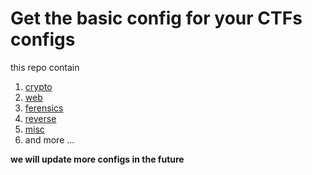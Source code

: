 # Get the basic config for your CTFs configs 

this repo contain 

1. [crypto](crypto)
1. [web](web)
1. [ferensics](ferensics)
1. [reverse](rev)
1. [misc](misc)
1. and more ... 


**we will update more configs in the future**
